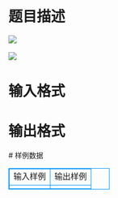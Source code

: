 # 

 
 # 题目描述 
<p>
<img border="0" src="/source/joyoi/tyvj-2372/img/aHR0cDovL3d3dy5qb3lvaS5jbi9wcm9ibGVtL3R5dmotMjM3Mi9wcm9ibGVtc19pbWFnZXMvMjc2MS8xNDg2XzEuanBn.jpg"><br><br><img border="0" src="/source/joyoi/tyvj-2372/img/aHR0cDovL3d3dy5qb3lvaS5jbi9wcm9ibGVtL3R5dmotMjM3Mi9wcm9ibGVtc19pbWFnZXMvMjc2MS8xNDg2XzIuanBn.jpg"></p> 

 
 # 输入格式 
<p>
</p> 

 
 # 输出格式 
<p>
</p> 
# 样例数据
<style>
        table,table tr th, table tr td { border:1px solid #0094ff; }
        table { width: 200px; min-height: 25px; line-height: 25px; text-align: center; border-collapse: collapse;}   
    </style>
<table>
	<tr>
		<td>输入样例</td>
		<td>输出样例</td>
	</tr>
<tr><td></td><td></td></tr></table>
